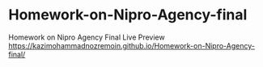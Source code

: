 # Homework-on-Nipro-Agency-final
Homework on Nipro Agency Final
Live Preview
https://kazimohammadnozremoin.github.io/Homework-on-Nipro-Agency-final/
